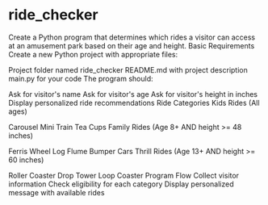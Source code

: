 # ride_checker
Create a Python program that determines which rides a visitor can access at an amusement park based on their age and height.
Basic Requirements
Create a new Python project with appropriate files:

Project folder named ride_checker
README.md with project description
main.py for your code
The program should:

Ask for visitor's name
Ask for visitor's age
Ask for visitor's height in inches
Display personalized ride recommendations
Ride Categories
Kids Rides (All ages)

Carousel
Mini Train
Tea Cups
Family Rides (Age 8+ AND height >= 48 inches)

Ferris Wheel
Log Flume
Bumper Cars
Thrill Rides (Age 13+ AND height >= 60 inches)

Roller Coaster
Drop Tower
Loop Coaster
Program Flow
Collect visitor information
Check eligibility for each category
Display personalized message with available rides
